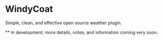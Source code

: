 WindyCoat
=========================

Simple, clean, and effective open source weather plugin.

** In development; more details, notes, and information coming very soon.